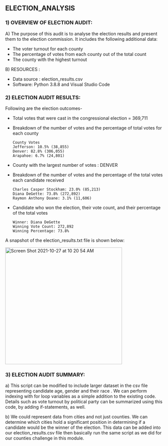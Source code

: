 ## ELECTION_ANALYSIS

### 1) OVERVIEW OF ELECTION AUDIT:
A) The purpose of this audit is to analyse the election results and present them to the election commission. It includes the following additional data:
* The voter turnout for each county
* The percentage of votes from each county out of the total count
* The county with the highest turnout

B) RESOURCES : 
* Data source : election_results.csv
* Software: Python 3.8.8 and Visual Studio Code

### 2) ELECTION AUDIT RESULTS:
Following are the election outcomes-

* Total votes that were cast in the congressional election = 369,711
* Breakdown of the number of votes and the percentage of total votes for each county

      County Votes
      Jefferson: 10.5% (38,855)
      Denver: 82.8% (306,055)
      Arapahoe: 6.7% (24,801)
  
* County with the largest number of votes : DENVER
* Breakdown of the number of votes and the percentage of the total votes each candidate received

      Charles Casper Stockham: 23.0% (85,213)
      Diana DeGette: 73.8% (272,892)
      Raymon Anthony Doane: 3.1% (11,606)
    
* Candidate who won the election, their vote count, and their percentage of the total votes

      Winner: Diana DeGette
      Winning Vote Count: 272,892
      Winning Percentage: 73.8%
      
A snapshot of the election_results.txt file is shown below:

<img width="371" alt="Screen Shot 2021-10-27 at 10 20 54 AM" src="https://user-images.githubusercontent.com/91294352/139085043-e824c6ea-c7a4-4f94-8e0d-f5b820d48cfa.png">

### 3) ELECTION AUDIT SUMMARY:
a) This script can be modified to include larger dataset in the csv file representing candidate age, gender and their race . We can perform indexing with for loop variables as a simple addition to the existing code. Details such as vote turnout by political party can be summarized using this code, by adding if-statements, as well.

b) We could represent data from cities and not just counties. We can determine which cities hold a significant position in determining if a candidate would be the winner of the election. This data can be added into our election_results.csv file then basically run the same script as we did for our counties challenge in this module.


